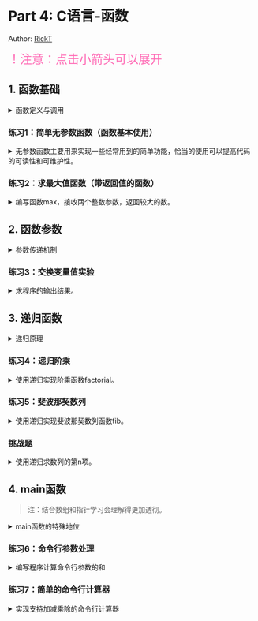 # Part 4: C语言-函数

Author: [RickT](https://github.com/RickT34)

<!-- * TOC
{:toc} -->

<font color=HotPink size=5>！注意：点击小箭头可以展开</font>

## 1. 函数基础

<details>
<summary>函数定义与调用</summary>
<br>
<div markdown="1">

函数的基本结构如下：
```c
返回类型 函数名(参数列表) {
    函数体
    return 返回值; // 可选
}
```
- **返回类型**：函数返回值的数据类型（如`int`, `void`）
- **函数名**：函数的唯一标识符
- **参数列表**：函数接受的输入参数（可空）
- **函数体**：包含具体执行的代码块
- **返回值**：使用`return`语句返回结果（`void`函数可省略）

</div>
</details>

### 练习1：简单无参数函数（函数基本使用）

<details>
<summary>无参数函数主要用来实现一些经常用到的简单功能，恰当的使用可以提高代码的可读性和可维护性。</summary>
<br>
<div markdown="1">

```c
#include <stdio.h>

// 在此实现read_int函数，从控制台读取一个整数

int main() {
    int a = read_int();
    int b = read_int();
    printf("%d + %d = %d", a, b, a+b);
    return 0;
}
```

输入输出示例：
```
输入：
1
2
输出：
1 + 2 = 3
```

</div>
</details>

### 练习2：求最大值函数（带返回值的函数）

<details>
<summary>编写函数max，接收两个整数参数，返回较大的数。</summary>
<br>
<div markdown="1">

```c
#include <stdio.h>

// 在此实现max函数

int main() {
    int x = 10, y = 20;
    printf("较大值是：%d", max(x, y)); 
    return 0;
}
```

输出示例：
```
较大值是：20
```

</div>
</details>

## 2. 函数参数

<details>
<summary>参数传递机制</summary>
<br>
<div markdown="1">

C语言参数传递特点：函数接收参数的**副本**，修改不影响原始变量


</div>
</details>

### 练习3：交换变量值实验

<details>
<summary>求程序的输出结果。</summary>
<br>
<div markdown="1">

```c
#include <stdio.h>
void swap(int a, int b){
    int t = a;
    a = b;
    b = t;
}

int main(){
    int a = 5, b = 10;
    printf("交换前: a=%d, b=%d\n", a, b);
    swap(a, b);
    printf("交换后: a=%d, b=%d", a, b);
    printf("%d\n", a);
    return 0;
}
```

提示：正确的`swap`函数实现见"指针"章节。


</div>
</details>


## 3. 递归函数

<details>
<summary>递归原理</summary>
<br>
<div markdown="1">

什么是递归函数？

> 递归函数的定义：见“递归函数”

递归函数特征：
1. 包含**基线条件**（递归终止条件）
2. 包含**递归步骤**（调用自身的更小规模问题）
3. 每次调用创建新的栈帧

</div>
</details>

### 练习4：递归阶乘

<details>
<summary>使用递归实现阶乘函数factorial。</summary>
<br>
<div markdown="1">

```c
#include <stdio.h>

int factorial(int n) {
    return _____ // 使用三目运算符实现递归
}

int main() {
    int n = 5;
    printf("%d! = %d", n, factorial(n));
    return 0;
}
```
输出示例：
```
5! = 120
```

</div>
</details>

### 练习5：斐波那契数列

<details>
<summary>使用递归实现斐波那契数列函数fib。</summary>
<br>
<div markdown="1">

斐波那契数列定义：
- fib(0) = 0
- fib(1) = 1
- fib(n) = fib(n-1) + fib(n-2) (n≥2)

输入输出示例：
```c
#include <stdio.h>

// 定义斐波那契数列函数

int main() {
    int n = 6;
    printf("fib(%d) = %d", n, fib(n));
    return 0;
}
```
输出示例：
```
fib(6) = 8
```

</div>
</details>


### 挑战题

<details>
<summary>使用递归求数列的第n项。</summary>
<br>
<div markdown="1">

数列定义：
- a(0) = 0, a(1) = 1
- b(0) = 1, b(1) = 1
- a(n) = b(n-1) + b(n-2)
- b(n) = a(n-1) + 2*a(n-2)

输入输出示例：
```c
#include <stdio.h>

// 定义数列函数

int main() {
    int n = 9;
    printf("a(%d) = %d, b(%d) = %d", n, a(n), n, b(n));
    return 0;
}
```
输出示例：
```
a(9) = 94, b(9) = 113
```


</div>
</details>

## 4. main函数

> 注：结合数组和指针学习会理解得更加透彻。

<details>
<summary>main函数的特殊地位</summary>
<br>
<div markdown="1">

`main`函数是C程序的入口点，具有以下特点：
- 程序执行的起点和终点
- 可以接受命令行参数
- 返回值为`int`类型，表示程序退出状态

### main函数的两种标准形式：
```c
// 无参数版本
int main(void) {
    return 0;
}

// 带参数版本  
int main(int argc, char *argv[]) {
    return 0;
}
```

</div>
</details>

### 练习6：命令行参数处理

<details>
<summary>编写程序计算命令行参数的和</summary>
<br>
<div markdown="1">

```c
#include <stdio.h>
#include <stdlib.h>

int main(int argc, char *argv[]) {
    // 实现：计算所有命令行参数（整数）的和
    // 提示：使用atoi函数将字符串转换为整数
    
    return 0;
}
```

使用示例：
```bash
# 编译
gcc -o sum main.c

# 运行
./sum 10 20 30 40
```
输出：
```
total：100
```

要求：
1. 处理参数数量不正确的情况（至少需要2个数字）
2. 输出清晰的结果信息

</div>
</details>

### 练习7：简单的命令行计算器

<details>
<summary>实现支持加减乘除的命令行计算器</summary>
<br>
<div markdown="1">

```c
#include <stdio.h>
#include <stdlib.h>

int main(int argc, char *argv[]) {
    // 实现格式：./calc 运算符 数字1 数字2
    // 支持的运算符：+ - * /
    
    return 0;
}
```

使用示例：
```bash
./calc + 15 25      # 输出：15 + 25 = 40
./calc * 8 7        # 输出：8 * 7 = 56
./calc / 100 4      # 输出：100 / 4 = 25
```

要求：
1. 检查参数数量（必须为4个）
2. 处理除零错误
3. 支持浮点数运算
4. 处理无效运算符的情况

</div>
</details>